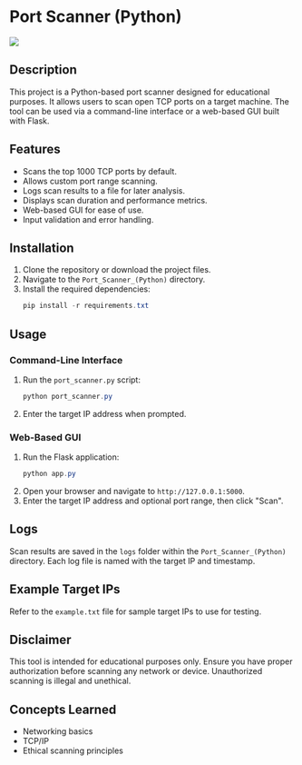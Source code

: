 # Port Scanner (Python)

![](https://imgur.com/LX7MfC8.png)

## Description
This project is a Python-based port scanner designed for educational purposes. It allows users to scan open TCP ports on a target machine. The tool can be used via a command-line interface or a web-based GUI built with Flask.

## Features
- Scans the top 1000 TCP ports by default.
- Allows custom port range scanning.
- Logs scan results to a file for later analysis.
- Displays scan duration and performance metrics.
- Web-based GUI for ease of use.
- Input validation and error handling.

## Installation
1. Clone the repository or download the project files.
2. Navigate to the `Port_Scanner_(Python)` directory.
3. Install the required dependencies:
   ```powershell
   pip install -r requirements.txt
   ```

## Usage

### Command-Line Interface
1. Run the `port_scanner.py` script:
   ```powershell
   python port_scanner.py
   ```
2. Enter the target IP address when prompted.

### Web-Based GUI
1. Run the Flask application:
   ```powershell
   python app.py
   ```
2. Open your browser and navigate to `http://127.0.0.1:5000`.
3. Enter the target IP address and optional port range, then click "Scan".

## Logs
Scan results are saved in the `logs` folder within the `Port_Scanner_(Python)` directory. Each log file is named with the target IP and timestamp.

## Example Target IPs
Refer to the `example.txt` file for sample target IPs to use for testing.

## Disclaimer
This tool is intended for educational purposes only. Ensure you have proper authorization before scanning any network or device. Unauthorized scanning is illegal and unethical.

## Concepts Learned
- Networking basics
- TCP/IP
- Ethical scanning principles

